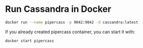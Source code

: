 
# Run Cassandra in Docker

```bash
docker run --name pipercass -p 9042:9042 -d cassandra:latest
```
If you already created pipercass container, you can start it with:
```bash
docker start pipercass
```
